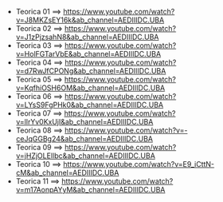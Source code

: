 - Teorica 01 $\implies$ https://www.youtube.com/watch?v=J8MKZsEY16k&ab_channel=AEDIIIDC.UBA
- Teorica 02 $\implies$ https://www.youtube.com/watch?v=J1zPjzsahN8&ab_channel=AEDIIIDC.UBA
- Teorica 03 $\implies$ https://www.youtube.com/watch?v=HolFGTarVbE&ab_channel=AEDIIIDC.UBA
- Teorica 04 $\implies$ https://www.youtube.com/watch?v=d7RwJfCPONg&ab_channel=AEDIIIDC.UBA
- Teorica 05 $\implies$ https://www.youtube.com/watch?v=KqfhiOSH6OM&ab_channel=AEDIIIDC.UBA
- Teorica 06 $\implies$ https://www.youtube.com/watch?v=LYsS9FgPHk0&ab_channel=AEDIIIDC.UBA
- Teorica 07 $\implies$ https://www.youtube.com/watch?v=llrYv0KxUjI&ab_channel=AEDIIIDC.UBA
- Teorica 08 $\implies$ https://www.youtube.com/watch?v=-ceJqGGBg24&ab_channel=AEDIIIDC.UBA
- Teorica 09 $\implies$ https://www.youtube.com/watch?v=jHZjOLEIlbc&ab_channel=AEDIIIDC.UBA
- Teorica 10 $\implies$ https://www.youtube.com/watch?v=E9_iCttN-cM&ab_channel=AEDIIIDC.UBA
- Teorica 11 $\implies$ https://www.youtube.com/watch?v=m17AonpAYyM&ab_channel=AEDIIIDC.UBA
